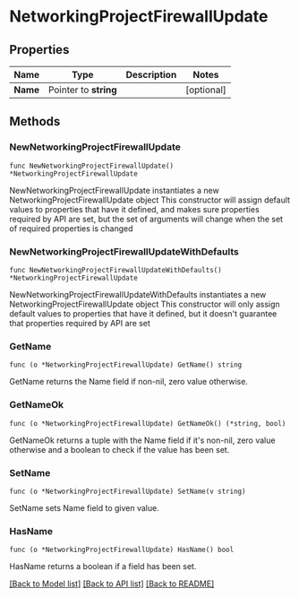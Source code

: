 # NetworkingProjectFirewallUpdate

## Properties

Name | Type | Description | Notes
------------ | ------------- | ------------- | -------------
**Name** | Pointer to **string** |  | [optional] 

## Methods

### NewNetworkingProjectFirewallUpdate

`func NewNetworkingProjectFirewallUpdate() *NetworkingProjectFirewallUpdate`

NewNetworkingProjectFirewallUpdate instantiates a new NetworkingProjectFirewallUpdate object
This constructor will assign default values to properties that have it defined,
and makes sure properties required by API are set, but the set of arguments
will change when the set of required properties is changed

### NewNetworkingProjectFirewallUpdateWithDefaults

`func NewNetworkingProjectFirewallUpdateWithDefaults() *NetworkingProjectFirewallUpdate`

NewNetworkingProjectFirewallUpdateWithDefaults instantiates a new NetworkingProjectFirewallUpdate object
This constructor will only assign default values to properties that have it defined,
but it doesn't guarantee that properties required by API are set

### GetName

`func (o *NetworkingProjectFirewallUpdate) GetName() string`

GetName returns the Name field if non-nil, zero value otherwise.

### GetNameOk

`func (o *NetworkingProjectFirewallUpdate) GetNameOk() (*string, bool)`

GetNameOk returns a tuple with the Name field if it's non-nil, zero value otherwise
and a boolean to check if the value has been set.

### SetName

`func (o *NetworkingProjectFirewallUpdate) SetName(v string)`

SetName sets Name field to given value.

### HasName

`func (o *NetworkingProjectFirewallUpdate) HasName() bool`

HasName returns a boolean if a field has been set.


[[Back to Model list]](../README.md#documentation-for-models) [[Back to API list]](../README.md#documentation-for-api-endpoints) [[Back to README]](../README.md)


